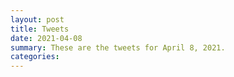 ```yaml
---
layout: post
title: Tweets
date: 2021-04-08
summary: These are the tweets for April 8, 2021.
categories:
---
```


